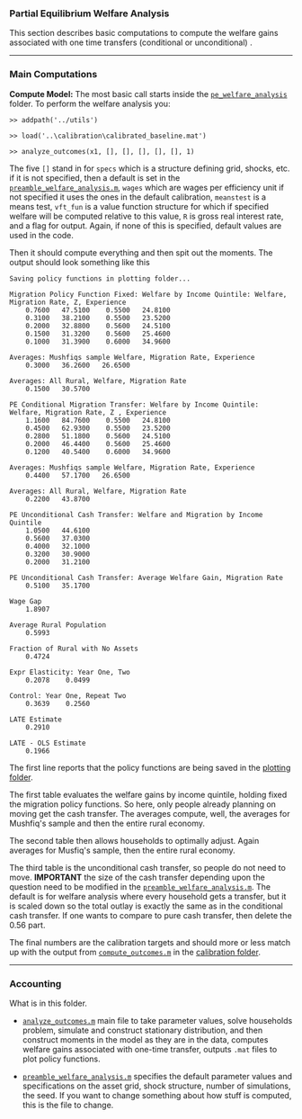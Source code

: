 ### Partial Equilibrium Welfare Analysis

This section describes basic computations to compute the welfare gains associated with one time transfers (conditional or unconditional) .

---

### Main Computations

**Compute Model:** The most basic call starts inside the [``pe_welfare_analysis``](https://github.com/mwaugh0328/final_migration/tree/main/pe_welfare_analysis) folder. To perform the welfare analysis you:

```
>> addpath('../utils')

>> load('..\calibration\calibrated_baseline.mat')

>> analyze_outcomes(x1, [], [], [], [], [], 1)
```
The five ``[]`` stand in for ``specs`` which is a structure defining grid, shocks, etc. if it is not specified, then a default is set in the [``preamble_welfare_analysis.m``](https://github.com/mwaugh0328/final_migration/blob/main/pe_welfare_analysis/preamble_welfare_analysis.m), ``wages`` which are wages per efficiency unit if not specified it uses the ones in the default calibration, ``meanstest`` is a means test, ``vft_fun`` is a value function structure for which if specified welfare will be computed relative to this value, ``R`` is gross real interest rate, and a flag for output. Again, if none of this is specified, default values are used in the code.

Then it should compute everything and then spit out the moments. The output should look something like this
```
Saving policy functions in plotting folder...

Migration Policy Function Fixed: Welfare by Income Quintile: Welfare, Migration Rate, Z, Experience
    0.7600   47.5100    0.5500   24.8100
    0.3100   38.2100    0.5500   23.5200
    0.2000   32.8800    0.5600   24.5100
    0.1500   31.3200    0.5600   25.4600
    0.1000   31.3900    0.6000   34.9600

Averages: Mushfiqs sample Welfare, Migration Rate, Experience
    0.3000   36.2600   26.6500

Averages: All Rural, Welfare, Migration Rate
    0.1500   30.5700

PE Conditional Migration Transfer: Welfare by Income Quintile: Welfare, Migration Rate, Z , Experience
    1.1600   84.7600    0.5500   24.8100
    0.4500   62.9300    0.5500   23.5200
    0.2800   51.1800    0.5600   24.5100
    0.2000   46.4400    0.5600   25.4600
    0.1200   40.5400    0.6000   34.9600

Averages: Mushfiqs sample Welfare, Migration Rate, Experience
    0.4400   57.1700   26.6500

Averages: All Rural, Welfare, Migration Rate
    0.2200   43.8700

PE Unconditional Cash Transfer: Welfare and Migration by Income Quintile
    1.0500   44.6100
    0.5600   37.0300
    0.4000   32.1000
    0.3200   30.9000
    0.2000   31.2100

PE Unconditional Cash Transfer: Average Welfare Gain, Migration Rate
    0.5100   35.1700

Wage Gap
    1.8907

Average Rural Population
    0.5993

Fraction of Rural with No Assets
    0.4724

Expr Elasticity: Year One, Two
    0.2078    0.0499

Control: Year One, Repeat Two
    0.3639    0.2560

LATE Estimate
    0.2910

LATE - OLS Estimate
    0.1966
```

The first line reports that the policy functions are being saved in the [plotting folder](https://github.com/mwaugh0328/final_migration/tree/main/plotting).

The first table evaluates the welfare gains by income quintile, holding fixed the migration policy functions. So here, only people already planning on moving get the cash transfer. The averages compute, well, the averages for Mushfiq's sample and then the entire rural economy.

The second table then allows households to optimally adjust. Again averages for Musfiq's sample, then the entire rural economy.

The third table is the unconditional cash transfer, so people do not need to move. **IMPORTANT** the size of the cash transfer depending upon the question need to be modified in the [``preamble_welfare_analysis.m``](https://github.com/mwaugh0328/final_migration/blob/e33c12e76c7da2a210012d082578cbe9d368c965/pe_welfare_analysis/preamble_welfare_analysis.m#L47). The default is for welfare analysis where every household gets a transfer, but it is scaled down so the total outlay is exactly the same as in the conditional cash transfer. If one wants to compare to pure cash transfer, then delete the 0.56 part.

The final numbers are the calibration targets and should more or less match up with the output from [``compute_outcomes.m``](https://github.com/mwaugh0328/final_migration/blob/main/calibration/compute_outcomes.m) in the [calibration folder](https://github.com/mwaugh0328/final_migration/tree/main/calibration).

---

### Accounting

What is in this folder.

- [``analyze_outcomes.m``](https://github.com/mwaugh0328/final_migration/blob/main/pe_welfare_analysis/analyze_outcomes.m) main file to take parameter values, solve households problem, simulate and construct stationary distribution, and then construct moments in the model as they are in the data, computes welfare gains associated with one-time transfer, outputs ``.mat`` files to plot policy functions.

- [``preamble_welfare_analysis.m``](https://github.com/mwaugh0328/final_migration/blob/main/pe_welfare_analysis/preamble_welfare_analysis.m) specifies the default parameter values and specifications on the asset grid, shock structure, number of simulations, the seed. If you want to change something about how stuff is computed, this is the file to change.
